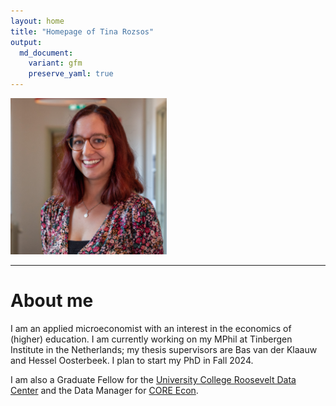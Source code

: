 ```yaml
---
layout: home
title: "Homepage of Tina Rozsos"
output:
  md_document:
    variant: gfm
    preserve_yaml: true
---
```


<img src="assets/img/profile.jpg" width="250" class="left"/>

------------------------------------------------------------------------

# About me

I am an applied microeconomist with an interest in the economics of
(higher) education. I am currently working on my MPhil at Tinbergen
Institute in the Netherlands; my thesis supervisors are Bas van der
Klaauw and Hessel Oosterbeek. I plan to start my PhD in Fall 2024.

I am also a Graduate Fellow for the [University College Roosevelt Data
Center](https://ucrdatacenter.github.io/) and the Data Manager for [CORE
Econ](https://www.core-econ.org/).
